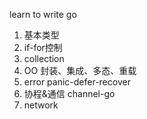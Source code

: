 learn to write go

1. 基本类型
2. if-for控制
3. collection
4. OO 封装、集成、多态、重载
5. error panic-defer-recover
6. 协程&通信 channel-go
7. network


